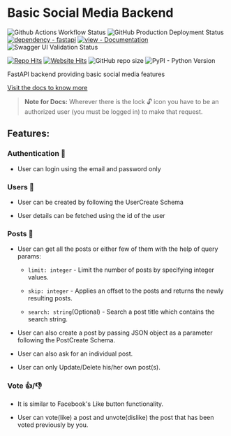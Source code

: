 # Basic Social Media Backend

![Github Actions Workflow Status](https://github.com/DeepTalekar/Basic-Social-Media/actions/workflows/build-deploy.yml/badge.svg)
![GitHub Production Deployment Status](https://img.shields.io/github/deployments/DeepTalekar/Basic-Social-Media/Production?style=flat-square 'App Deployment Status')
[![dependency - fastapi](https://img.shields.io/badge/dependency-fastapi-blue?logo=fastapi&logoColor=white&style=flat-square)](https://pypi.org/project/fastapi)
[![view - Documentation](https://img.shields.io/badge/view-Documentation-blue?style=flat-square)](https://basic-social-media.up.railway.app/docs 'Go to project documentation')
<img title="Swagger UI Validtion Status" alt="Swagger UI Validation Status" src="https://validator.swagger.io/validator?url=https://basic-social-media.up.railway.app/openapi.json" />

[![Repo Hits](https://hits.sh/github.com/DeepTalekar/Basic-Social-Media.svg?view=today-total&style=flat-square&label=repo%20hits)](https://hits.sh/github.com/DeepTalekar/Basic-Social-Media/)
[![Website Hits](https://hits.seeyoufarm.com/api/count/incr/badge.svg?url=https%3A%2F%2Fbasic-social-media.up.railway.app%2Fdocs&count_bg=%2379C83D&title_bg=%23555555&icon=&icon_color=%23E7E7E7&title=website&edge_flat=true)](https://hits.seeyoufarm.com)
![GitHub repo size](https://img.shields.io/github/repo-size/DeepTalekar/Basic-Social-Media?style=flat-square)
![PyPI - Python Version](https://img.shields.io/pypi/pyversions/FastAPI?style=flat-square)

FastAPI backend providing basic social media features

[Visit the docs to know more](https://basic-social-media.up.railway.app/docs)

> **Note for Docs:** Wherever there is the lock 🔓 icon you have to be an authorized user (you must be logged in) to make that request.

## Features:

### Authentication 🔐

- User can login using the email and password only

### Users 🧑

- User can be created by following the UserCreate Schema

- User details can be fetched using the id of the user

### Posts 📃

- User can get all the posts or either few of them with the help of query params:

  - `limit: integer` - Limit the number of posts by specifying integer values.

  - `skip: integer` - Applies an offset to the posts and returns the newly resulting posts.

  - `search: string`(Optional) - Search a post title which contains the search string.

- User can also create a post by passing JSON object as a parameter following the PostCreate Schema.

- User can also ask for an individual post.

- User can only Update/Delete his/her own post(s).

### Vote 👍/👎

- It is similar to Facebook's Like button functionality.

- User can vote(like) a post and unvote(dislike) the post that has been voted previously by you.
